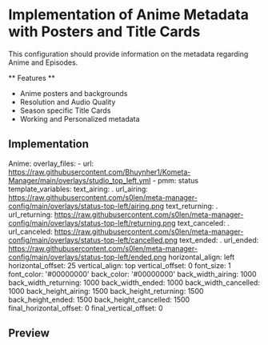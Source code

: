 # Implementation of Anime Metadata with Posters and Title Cards

This configuration should provide information on the metadata regarding Anime and Episodes. 

** Features **
- Anime posters and backgrounds
- Resolution and Audio Quality
- Season specific Title Cards
- Working and Personalized metadata

## Implementation

  Anime:
   overlay_files:
     - url: https://raw.githubusercontent.com/Bhuynher1/Kometa-Manager/main/overlays/studio_top_left.yml
     - pmm: status
       template_variables:
         text_airing: .
         url_airing: https://raw.githubusercontent.com/s0len/meta-manager-config/main/overlays/status-top-left/airing.png
         text_returning: .
         url_returning: https://raw.githubusercontent.com/s0len/meta-manager-config/main/overlays/status-top-left/returning.png
         text_canceled: . 
         url_canceled: https://raw.githubusercontent.com/s0len/meta-manager-config/main/overlays/status-top-left/cancelled.png
         text_ended: .
         url_ended: https://raw.githubusercontent.com/s0len/meta-manager-config/main/overlays/status-top-left/ended.png
         horizontal_align: left
         horizontal_offset: 25
         vertical_align: top
         vertical_offset: 0
         font_size: 1
         font_color: '#00000000'
         back_color: '#00000000'
         back_width_airing: 1000
         back_width_returning: 1000
         back_width_ended: 1000
         back_width_cancelled: 1000
         back_height_airing: 1500
         back_height_returning: 1500
         back_height_ended: 1500
         back_height_cancelled: 1500
         final_horizontal_offset: 0
         final_vertical_offset: 0

## Preview